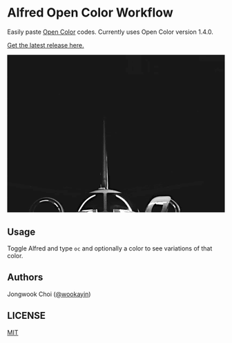 # Alfred Open Color Workflow

Easily paste [Open Color](https://yeun.github.io/open-color/) codes. Currently uses Open Color version 1.4.0.

[Get the latest release here.](https://github.com/wookayin/alfred-open-color-workflow/releases)

![Preview](/screenshots/preview.gif)

## Usage

Toggle Alfred and type `oc` and optionally a color to see variations of that color.

## Authors

Jongwook Choi ([@wookayin](https://github.com/wookayin))

## LICENSE

[MIT](https://github.com/wookayin/alfred-open-color-workflow/blob/master/LICENSE)